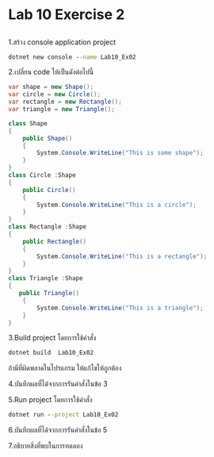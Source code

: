 # Lab 10 Exercise 2

## 

1.สร้าง console application project

```cmd
dotnet new console --name Lab10_Ex02
```

2.เปลี่ยน code ให้เป็นดังต่อไปนี้

```cs
var shape = new Shape();
var circle = new Circle();
var rectangle = new Rectangle();
var triangle = new Triangle();

class Shape
{
    public Shape()
    {
        System.Console.WriteLine("This is some shape");
    }
}
class Circle :Shape
{
    public Circle()
    {
        System.Console.WriteLine("This is a circle");
    }
}
class Rectangle :Shape
{
    public Rectangle()
    {
        System.Console.WriteLine("This is a rectangle");
    }
}
class Triangle :Shape
{
   public Triangle()
    {
        System.Console.WriteLine("This is a triangle");
    }
}
```

3.Build project โดยการใช้คำสั่ง

```cmd
dotnet build  Lab10_Ex02
```

ถ้ามีที่ผิดพลาดในโปรแกรม ให้แก้ไขให้ถูกต้อง

4.บันทึกผลที่ได้จากการรันคำสั่งในข้อ 3

5.Run project โดยการใช้คำสั่ง

```cmd
dotnet run --project Lab10_Ex02
```

6.บันทึกผลที่ได้จากการรันคำสั่งในข้อ 5

7.อธิบายสิ่งที่พบในการทดลอง
